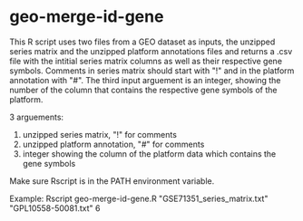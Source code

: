 # geo-merge-id-gene
This R script uses two files from a GEO dataset as inputs, the unzipped series matrix and the unzipped platform annotations files and returns a .csv file with the intitial series matrix columns as well as their respective gene symbols.
Comments in series matrix should start with "!" and in the platform annotation with "#".
The third input arguement is an integer, showing the number of the column that contains the respective gene symbols of the platform.

3 arguements:
1. unzipped series matrix, "!" for comments
2. unzipped platform annotation, "#" for comments
3. integer showing the column of the platform data which contains the gene symbols

Make sure Rscript is in the PATH environment variable.

Example:
Rscript geo-merge-id-gene.R "GSE71351_series_matrix.txt" "GPL10558-50081.txt" 6

